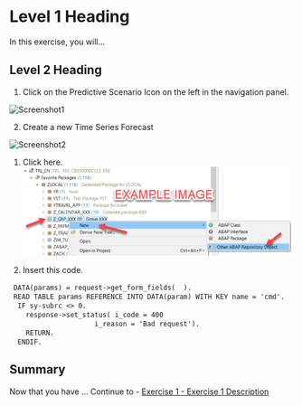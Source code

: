 
# Level 1 Heading

In this exercise, you will...

## Level 2 Heading

1. Click on the Predictive Scenario Icon on the left in the navigation panel.

![Screenshot1](https://github.com/SAP-samples/teched2022-DA280/blob/main/exercises/ex5/images/Screenshot1.PNG)

2. Create a new Time Series Forecast

![Screenshot2](https://github.com/SAP-samples/teched2022-DA280/blob/main/exercises/ex5/images/Screenshot2.PNG)

1.	Click here.
<br>![](/exercises/ex0/images/00_00_0010.png)


2.	Insert this code.
``` abap
 DATA(params) = request->get_form_fields(  ).
 READ TABLE params REFERENCE INTO DATA(param) WITH KEY name = 'cmd'.
  IF sy-subrc <> 0.
    response->set_status( i_code = 400
                     i_reason = 'Bad request').
    RETURN.
  ENDIF.
```

## Summary

Now that you have ... 
Continue to - [Exercise 1 - Exercise 1 Description](../ex1/README.md)
